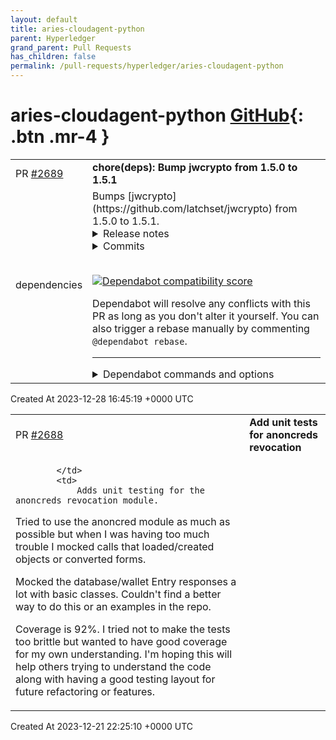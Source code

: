 ```yaml
---
layout: default
title: aries-cloudagent-python
parent: Hyperledger
grand_parent: Pull Requests
has_children: false
permalink: /pull-requests/hyperledger/aries-cloudagent-python
---
```


# aries-cloudagent-python <span class="fs-3 right-align">[GitHub](https://github.com/hyperledger/aries-cloudagent-python){: .btn .mr-4 }</span>


<div>
    <table>
        <tr>
            <td>
                PR <a href="https://github.com/hyperledger/aries-cloudagent-python/pull/2689" class=".btn">#2689</a>
            </td>
            <td>
                <b>
                    chore(deps): Bump jwcrypto from 1.5.0 to 1.5.1
                </b>
            </td>
        </tr>
        <tr>
            <td>
                <span class="chip">dependencies</span>
            </td>
            <td>
                Bumps [jwcrypto](https://github.com/latchset/jwcrypto) from 1.5.0 to 1.5.1.
<details>
<summary>Release notes</summary>
<p><em>Sourced from <a href="https://github.com/latchset/jwcrypto/releases">jwcrypto's releases</a>.</em></p>
<blockquote>
<h2>Version 1.5.1 - Security Release</h2>
<p>This is a minor security release to fix a potential DoS for applications that allow the use of symmetric keys with pbkdf2.</p>
<h2>What's Changed</h2>
<ul>
<li>Fix X22519 import/export from PEM by <a href="https://github.com/achamayou"><code>@​achamayou</code></a> in <a href="https://redirect.github.com/latchset/jwcrypto/pull/334">latchset/jwcrypto#334</a></li>
<li>Read the Docs now requires a config file by <a href="https://github.com/simo5"><code>@​simo5</code></a> in <a href="https://redirect.github.com/latchset/jwcrypto/pull/335">latchset/jwcrypto#335</a></li>
<li>chore: refactor for removing pdb symbols by <a href="https://github.com/peppelinux"><code>@​peppelinux</code></a> in <a href="https://redirect.github.com/latchset/jwcrypto/pull/330">latchset/jwcrypto#330</a></li>
<li>Fix potential DoS issue with p2c header by <a href="https://github.com/simo5"><code>@​simo5</code></a> in <a href="https://redirect.github.com/latchset/jwcrypto/pull/336">latchset/jwcrypto#336</a></li>
</ul>
<h2>New Contributors</h2>
<ul>
<li><a href="https://github.com/achamayou"><code>@​achamayou</code></a> made their first contribution in <a href="https://redirect.github.com/latchset/jwcrypto/pull/334">latchset/jwcrypto#334</a></li>
<li><a href="https://github.com/peppelinux"><code>@​peppelinux</code></a> made their first contribution in <a href="https://redirect.github.com/latchset/jwcrypto/pull/330">latchset/jwcrypto#330</a></li>
</ul>
<p><strong>Full Changelog</strong>: <a href="https://github.com/latchset/jwcrypto/compare/v1.5.0...v1.5.1">https://github.com/latchset/jwcrypto/compare/v1.5.0...v1.5.1</a></p>
</blockquote>
</details>
<details>
<summary>Commits</summary>
<ul>
<li><a href="https://github.com/latchset/jwcrypto/commit/8ae0df6538b8d8aa52e82105ec5132d289ad9ddd"><code>8ae0df6</code></a> Version 1.5.1</li>
<li><a href="https://github.com/latchset/jwcrypto/commit/066d13f2dbac3c0be7aa2a3023189980d56b86ab"><code>066d13f</code></a> Update Security Policy</li>
<li><a href="https://github.com/latchset/jwcrypto/commit/d2655d370586cb830e49acfb450f87598da60be8"><code>d2655d3</code></a> Fix potential DoS issue with p2c header</li>
<li><a href="https://github.com/latchset/jwcrypto/commit/6ee0e8915a22f2aed5346ec8a0116ce1cc64349a"><code>6ee0e89</code></a> chore: arg renamed</li>
<li><a href="https://github.com/latchset/jwcrypto/commit/d64536b102049c6b08bd8ce155a6bf578c653bfa"><code>d64536b</code></a> chore: refactor for removing pdb symbols</li>
<li><a href="https://github.com/latchset/jwcrypto/commit/ac40895d57422ec4e93cd7c53d430b532448687d"><code>ac40895</code></a> Read the Docs now requires a config file</li>
<li><a href="https://github.com/latchset/jwcrypto/commit/4c900198a25bbe0c71a9d3a09c8c378920f40887"><code>4c90019</code></a> Fix X25519 import/export from PEM</li>
<li>See full diff in <a href="https://github.com/latchset/jwcrypto/compare/v1.5.0...v1.5.1">compare view</a></li>
</ul>
</details>
<br />


[![Dependabot compatibility score](https://dependabot-badges.githubapp.com/badges/compatibility_score?dependency-name=jwcrypto&package-manager=pip&previous-version=1.5.0&new-version=1.5.1)](https://docs.github.com/en/github/managing-security-vulnerabilities/about-dependabot-security-updates#about-compatibility-scores)

Dependabot will resolve any conflicts with this PR as long as you don't alter it yourself. You can also trigger a rebase manually by commenting `@dependabot rebase`.

[//]: # (dependabot-automerge-start)
[//]: # (dependabot-automerge-end)

---

<details>
<summary>Dependabot commands and options</summary>
<br />

You can trigger Dependabot actions by commenting on this PR:
- `@dependabot rebase` will rebase this PR
- `@dependabot recreate` will recreate this PR, overwriting any edits that have been made to it
- `@dependabot merge` will merge this PR after your CI passes on it
- `@dependabot squash and merge` will squash and merge this PR after your CI passes on it
- `@dependabot cancel merge` will cancel a previously requested merge and block automerging
- `@dependabot reopen` will reopen this PR if it is closed
- `@dependabot close` will close this PR and stop Dependabot recreating it. You can achieve the same result by closing it manually
- `@dependabot show <dependency name> ignore conditions` will show all of the ignore conditions of the specified dependency
- `@dependabot ignore this major version` will close this PR and stop Dependabot creating any more for this major version (unless you reopen the PR or upgrade to it yourself)
- `@dependabot ignore this minor version` will close this PR and stop Dependabot creating any more for this minor version (unless you reopen the PR or upgrade to it yourself)
- `@dependabot ignore this dependency` will close this PR and stop Dependabot creating any more for this dependency (unless you reopen the PR or upgrade to it yourself)
You can disable automated security fix PRs for this repo from the [Security Alerts page](https://github.com/hyperledger/aries-cloudagent-python/network/alerts).

</details>
            </td>
        </tr>
    </table>
    <div class="right-align">
        Created At 2023-12-28 16:45:19 +0000 UTC
    </div>
</div>

<div>
    <table>
        <tr>
            <td>
                PR <a href="https://github.com/hyperledger/aries-cloudagent-python/pull/2688" class=".btn">#2688</a>
            </td>
            <td>
                <b>
                    Add unit tests for anoncreds revocation
                </b>
            </td>
        </tr>
        <tr>
            <td>
                
            </td>
            <td>
                Adds unit testing for the anoncreds revocation module.

Tried to use the anoncred module as much as possible but when I was having too much trouble I mocked calls that loaded/created objects or converted forms. 

Mocked the database/wallet Entry responses a lot with basic classes. Couldn't find a better way to do this or an examples in the repo.

Coverage is 92%. I tried not to make the tests too brittle but wanted to have good coverage for my own understanding. I'm hoping this will help others trying to understand the code along with having a good testing layout for future refactoring or features.
            </td>
        </tr>
    </table>
    <div class="right-align">
        Created At 2023-12-21 22:25:10 +0000 UTC
    </div>
</div>

